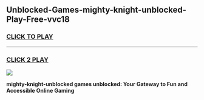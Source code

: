 
## Unblocked-Games-mighty-knight-unblocked-Play-Free-vvc18
<h3>
<a href="https://premium76.site?title=mighty-knight-unblocked&ref=18A1">CLICK TO PLAY</a></h3>
<hr>

<h3>
<a href="https://premium76.site?title=mighty-knight-unblocked&ref=18A1">CLICK 2 PLAY</a>
  
</h3>

<a href="https://premium76.site?title=mighty-knight-unblocked&ref=18A1"><img src="https://clearcache.store/games.png"></a>


**mighty-knight-unblocked games unblocked: Your Gateway to Fun and Accessible Online Gaming**
